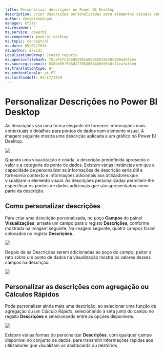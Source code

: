 ```yaml
---
title: Personalizar descrições no Power BI Desktop
description: Criar descrições personalizadas para elementos visuais com arrastar e largar
author: davidiseminger
manager: kfile
ms.reviewer: ''
ms.service: powerbi
ms.component: powerbi-desktop
ms.topic: conceptual
ms.date: 05/02/2018
ms.author: davidi
LocalizationGroup: Create reports
ms.openlocfilehash: 75cafe7c3de05d901e95662829e30c809ae54ace
ms.sourcegitcommit: 638de55f996d177063561b36d95c8c71ea7af3ed
ms.translationtype: HT
ms.contentlocale: pt-PT
ms.lasthandoff: 05/17/2018
---
```

# <a name="customizing-tooltips-in-power-bi-desktop"></a>Personalizar Descrições no Power BI Desktop
As descrições são uma forma elegante de fornecer informações mais contextuais e detalhes para pontos de dados num elemento visual. A imagem seguinte mostra uma descrição aplicada a um gráfico no Power BI Desktop.

![](media/desktop-custom-tooltips/custom-tooltips_1.png)

Quando uma visualização é criada, a descrição predefinida apresenta o valor e a categoria do ponto de dados. Existem várias instâncias em que a capacidade de personalizar as informações de descrição seria útil e forneceria contexto e informações adicionais aos utilizadores que visualizam o elemento visual. As descrições personalizadas permitem-lhe especificar os pontos de dados adicionais que são apresentados como parte da descrição.

## <a name="how-to-customize-tooltips"></a>Como personalizar descrições
Para criar uma descrição personalizada, no poço **Campos** do painel **Visualizações**, arraste um campo para o registo **Descrições**, conforme mostrado na imagem seguinte. Na imagem seguinte, quatro campos foram colocados no registo **Descrições**.

![](media/desktop-custom-tooltips/custom-tooltips_2.png)

Depois de as Descrições serem adicionadas ao poço do campo, pairar o rato sobre um ponto de dados na visualização mostra os valores desses campos na descrição.

![](media/desktop-custom-tooltips/custom-tooltips_3.png)

## <a name="customizing-tooltips-with-aggregation-or-quick-calcs"></a>Personalizar as descrições com agregação ou Cálculos Rápidos
Pode personalizar ainda mais uma descrição, ao selecionar uma função de agregação ou um *Cálculo Rápido*, selecionando a seta junto do campo no registo **Descrições** e selecionando entre as opções disponíveis.

![](media/desktop-custom-tooltips/custom-tooltips_4.png)

Existem várias formas de personalizar **Descrições**, com qualquer campo disponível no conjunto de dados, para transmitir informações rápidas aos utilizadores que visualizam os dashboards ou relatórios.

